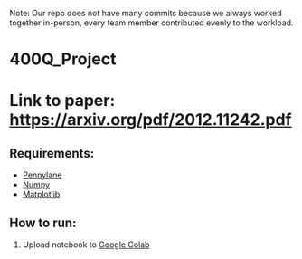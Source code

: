 Note: Our repo does not have many commits because we always worked together in-person, every team member contributed evenly to the workload.

# 400Q_Project

# Link to paper: https://arxiv.org/pdf/2012.11242.pdf

## Requirements:
  - [Pennylane](https://pennylane.ai/)
  - [Numpy](https://numpy.org/)
  - [Matplotlib](https://matplotlib.org/)

## How to run:
1. Upload notebook to [Google Colab](https://colab.research.google.com/)
